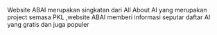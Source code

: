 Website ABAI merupakan singkatan dari All About AI yang merupakan project semasa PKL ,website ABAI memberi informasi  seputar daftar AI yang gratis dan juga populer
